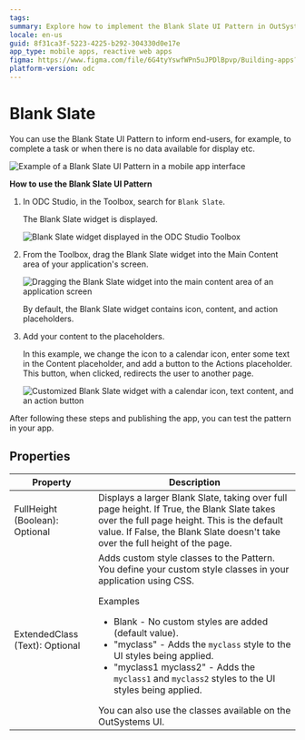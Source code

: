 ```yaml
---
tags:
summary: Explore how to implement the Blank Slate UI Pattern in OutSystems Developer Cloud (ODC) to enhance user interfaces when no data is available.
locale: en-us
guid: 8f31ca3f-5223-4225-b292-304330d0e17e
app_type: mobile apps, reactive web apps
figma: https://www.figma.com/file/6G4tyYswfWPn5uJPDlBpvp/Building-apps?type=design&node-id=3203%3A10392&t=ZwHw8hXeFhwYsO5V-1
platform-version: odc
---
```

# Blank Slate

You can use the Blank State UI Pattern to inform end-users, for example, to complete a task or when there is no data available for display etc.

![Example of a Blank Slate UI Pattern in a mobile app interface](images/blankslate-5-ss.png "Blank Slate UI Pattern Example")

**How to use the Blank Slate UI Pattern**

1. In ODC Studio, in the Toolbox, search for `Blank Slate`.

    The Blank Slate widget is displayed.

    ![Blank Slate widget displayed in the ODC Studio Toolbox](images/blankslate-2-ss.png "Blank Slate Widget in ODC Studio Toolbox")

1. From the Toolbox, drag the Blank Slate widget into the Main Content area of your application's screen.

    ![Dragging the Blank Slate widget into the main content area of an application screen](images/blankslate-3-ss.png "Dragging Blank Slate Widget into Main Content Area")

    By default, the Blank Slate widget contains icon, content, and action placeholders.

1. Add your content to the placeholders.

    In this example, we change the icon to a calendar icon, enter some text in the Content placeholder, and add a button to the Actions placeholder. This button, when clicked, redirects the user to another page.

    ![Customized Blank Slate widget with a calendar icon, text content, and an action button](images/blankslate-4-ss.png "Customizing Blank Slate Widget with Content")

After following these steps and publishing the app, you can test the pattern in your app.

## Properties

| Property                       | Description                                                                                                                                                                                                                                                                                                                                                                                                                                                                                                                                                                                                           |
|--------------------------------|-----------------------------------------------------------------------------------------------------------------------------------------------------------------------------------------------------------------------------------------------------------------------------------------------------------------------------------------------------------------------------------------------------------------------------------------------------------------------------------------------------------------------------------------------------------------------------------------------------------------------|
| FullHeight (Boolean): Optional | Displays a larger Blank Slate, taking over full page height. If True, the Blank Slate takes over the full page height. This is the default value. If False, the Blank Slate doesn't take over the full height of the page.                                                                                                                                                                                                                                                                                                                                                                                            |
| ExtendedClass (Text): Optional | Adds custom style classes to the Pattern. You define your custom style classes in your application using CSS.<p>Examples</p><ul><li>Blank - No custom styles are added (default value).</li><li>"myclass" - Adds the ``myclass`` style to the UI styles being applied.</li><li>"myclass1 myclass2" - Adds the ``myclass1`` and ``myclass2`` styles to the UI styles being applied. </li></ul>You can also use the classes available on the OutSystems UI. |
